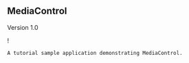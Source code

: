 ## MediaControl

Version 1.0

! [](screenshot.png)

    A tutorial sample application demonstrating MediaControl.

